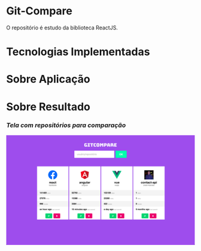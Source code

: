 # Git-Compare
O repositório é estudo da biblioteca ReactJS.

# Tecnologias Implementadas

# Sobre Aplicação

# Sobre Resultado

### *Tela com repositórios para comparação* ###
![](src/assets/screenshot.png)
